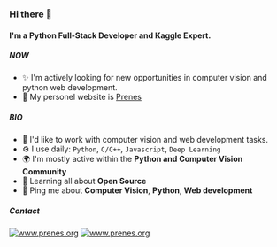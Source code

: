 ### Hi there 👋

#### I'm a Python Full-Stack Developer and Kaggle Expert.
##### NOW

- ✨ I'm actively looking for new opportunities in computer vision and python web development.
- 🍑 My personel website is [Prenes](https://www.prenes.org/)

##### BIO

- 🏢 I'd like to work with computer vision and web development tasks.
- ⚙️ I use daily: `Python`, `C/C++`, `Javascript`, `Deep Learning`
- 🌍 I'm mostly active within the **Python and Computer Vision Community**
- 🌱 Learning all about **Open Source**
- 💬 Ping me about **Computer Vision**, **Python**, **Web development**

##### Contact
<div align="left">
<a target="_blank" href="https://t.me/jareddean"><img src="https://img.shields.io/badge/telegram-prenes-green.svg?logo=telegram " alt="www.prenes.org"></a>
<a target="_blank" href="https://wa.me/+14422295661"><img src="https://img.shields.io/badge/whatsapp-prenes-green.svg?logo=whatsapp " alt="www.prenes.org"></a>
</div>
